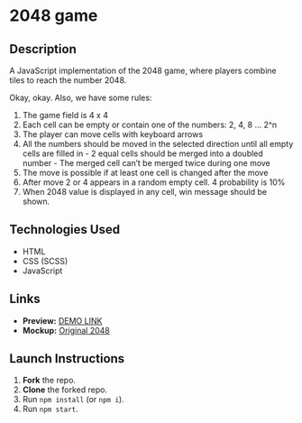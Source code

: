 # 2048 game

## Description
  A JavaScript implementation of the 2048 game, where players combine tiles to reach the number 2048.

  Okay, okay. Also, we have some rules:
  1) The game field is 4 x 4
  2) Each cell can be empty or contain one of the numbers: 2, 4, 8 ... 2^n
  3) The player can move cells with keyboard arrows
  4) All the numbers should be moved in the selected direction until all empty cells are filled in
    - 2 equal cells should be merged into a doubled number
    - The merged cell can’t be merged twice during one move
  5) The move is possible if at least one cell is changed after the move
  6) After move 2 or 4 appears in a random empty cell. 4 probability is 10%
  7) When 2048 value is displayed in any cell, win message should be shown.

## Technologies Used
- HTML
- CSS (SCSS)
- JavaScript

## Links
- **Preview:** [DEMO LINK](https://alexrapin.github.io/js-2048-game/)
- **Mockup:** [Original 2048](https://play2048.co/)

## Launch Instructions
1. **Fork** the repo.
2. **Clone** the forked repo.
3. Run `npm install` (or `npm i`).
4. Run `npm start`.
